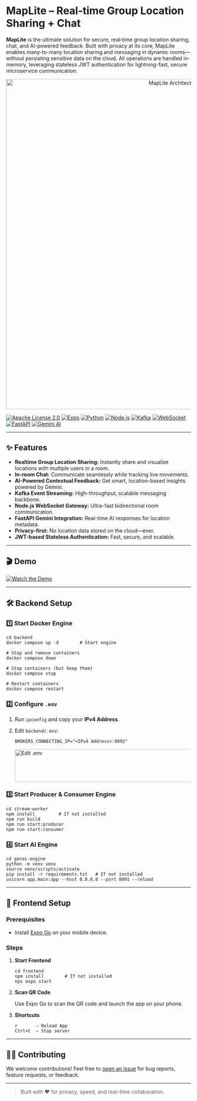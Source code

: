 # MapLite – Real‑time Group Location Sharing + Chat

**MapLite** is the ultimate solution for secure, real‑time group location sharing, chat, and AI-powered feedback. Built with privacy at its core, MapLite enables many-to-many location sharing and messaging in dynamic rooms—without persisting sensitive data on the cloud. All operations are handled in-memory, leveraging stateless JWT authentication for lightning-fast, secure microservice communication.

<p align="center">
<img width="900" alt="MapLite Architecture" src="https://github.com/user-attachments/assets/9d6f647c-e500-412a-85e1-abeca7d72778" />
</p>

[![Apache License 2.0](https://img.shields.io/badge/license-Apache%202.0-blue.svg)](LICENSE) [![Expo](https://img.shields.io/badge/Expo-Go-blue?logo=expo)](https://expo.dev/go)
[![Python](https://img.shields.io/badge/Python-3.10%2B-yellow?logo=python)](https://www.python.org/)
[![Node.js](https://img.shields.io/badge/Node.js-18%2B-green?logo=node.js)](https://nodejs.org/)
[![Kafka](https://img.shields.io/badge/Apache%20Kafka-Streaming-orange?logo=apache-kafka)](https://kafka.apache.org/)
[![WebSocket](https://img.shields.io/badge/WebSocket-Realtime-blue?logo=websocket)](https://developer.mozilla.org/en-US/docs/Web/API/WebSockets_API)
[![FastAPI](https://img.shields.io/badge/FastAPI-Python-green?logo=fastapi)](https://fastapi.tiangolo.com/)
[![Gemini AI](https://img.shields.io/badge/Gemini-AI-brightgreen?logo=googlecloud)](https://cloud.google.com/vertex-ai/docs/generative-ai/learn/models)

---

## ✨ Features

- **Realtime Group Location Sharing:** Instantly share and visualize locations with multiple users in a room.
- **In-room Chat:** Communicate seamlessly while tracking live movements.
- **AI-Powered Contextual Feedback:** Get smart, location-based insights powered by Gemini.
- **Kafka Event Streaming:** High-throughput, scalable messaging backbone.
- **Node.js WebSocket Gateway:** Ultra-fast bidirectional room communication.
- **FastAPI Gemini Integration:** Real-time AI responses for location metadata.
- **Privacy-first:** No location data stored on the cloud—ever.
- **JWT-based Stateless Authentication:** Fast, secure, and scalable.

---

## 🎬 Demo

[![Watch the Demo](https://img.shields.io/badge/Video-Demo-blue?logo=youtube)](https://github.com/user-attachments/assets/a9903995-f377-44a8-a882-c4ba8ad4e02d)

---

## 🛠️ Backend Setup

### 1️⃣ Start Docker Engine

```shell
cd backend
docker compose up -d        # Start engine

# Stop and remove containers
docker compose down

# Stop containers (but keep them)
docker compose stop

# Restart containers
docker compose restart
```

### 2️⃣ Configure `.env`

1. Run `ipconfig` and copy your **IPv4 Address**.
2. Edit `backend/.env`:

    ```env
    BROKERS_CONNECTING_IP="<IPv4 Address>:9092"
    ```

    <img width="696" height="90" alt="Edit .env" src="https://github.com/user-attachments/assets/0ea3df1e-420b-4bad-a987-db574da8cfaa" />

### 3️⃣ Start Producer & Consumer Engine

```shell
cd stream-worker
npm install         # If not installed
npm run build
npm run start:producer
npm run start:consumer
```

### 4️⃣ Start AI Engine

```shell
cd genai-engine
python -m venv venv
source venv/scripts/activate
pip install -r requirements.txt   # If not installed
uvicorn app.main:app --host 0.0.0.0 --port 8001 --reload
```

---

## 🎨 Frontend Setup

### Prerequisites

- Install [Expo Go](https://expo.dev/go) on your mobile device.

### Steps

1. **Start Frontend**

    ```shell
    cd frontend
    npm install        # If not installed
    npx expo start
    ```

2. **Scan QR Code**

    Use Expo Go to scan the QR code and launch the app on your phone.

3. **Shortcuts**

    ```
    r       – Reload App
    Ctrl+C  – Stop server
    ```

---

## 🧑‍💻 Contributing

We welcome contributions! Feel free to [open an issue](https://github.com/Jibesh10101011/maplite/issues) for bug reports, feature requests, or feedback.

---

> Built with ❤️ for privacy, speed, and real-time collaboration.
